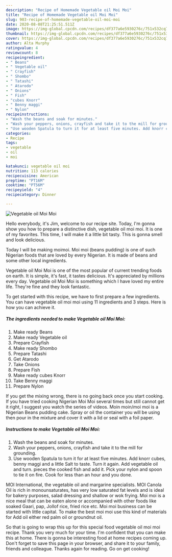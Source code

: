 ```yaml
---
description: "Recipe of Homemade Vegetable oil Moi Moi"
title: "Recipe of Homemade Vegetable oil Moi Moi"
slug: 903-recipe-of-homemade-vegetable-oil-moi-moi
date: 2020-08-08T21:25:51.511Z
image: https://img-global.cpcdn.com/recipes/df377a6e5930276c/751x532cq70/vegetable-oil-moi-moi-recipe-main-photo.jpg
thumbnail: https://img-global.cpcdn.com/recipes/df377a6e5930276c/751x532cq70/vegetable-oil-moi-moi-recipe-main-photo.jpg
cover: https://img-global.cpcdn.com/recipes/df377a6e5930276c/751x532cq70/vegetable-oil-moi-moi-recipe-main-photo.jpg
author: Alta Murphy
ratingvalue: 4
reviewcount: 8
recipeingredient:
- " Beans"
- " Vegetable oil"
- " Crayfish"
- " Shombo"
- " Tatashi"
- " Atarodo"
- " Onions"
- " Fish"
- "cubes Knorr"
- " Benny maggi"
- " Nylon"
recipeinstructions:
- "Wash the beans and soak for minutes."
- "Wash your peppers, onions, crayfish and take it to the mill for grounding."
- "Use wooden Spatula to turn it for at least five minutes. Add knorr cubes, benny maggi and a little Salt to taste. Turn it again. Add vegetable oil and turn. pieces the cooked fish and add it. Pick your nylon and spoon to tie it on fire. Cook for less than an hour and you done."
categories:
- Recipe
tags:
- vegetable
- oil
- moi

katakunci: vegetable oil moi 
nutrition: 113 calories
recipecuisine: American
preptime: "PT16M"
cooktime: "PT56M"
recipeyield: "4"
recipecategory: Dinner

---
```



![Vegetable oil Moi Moi](https://img-global.cpcdn.com/recipes/df377a6e5930276c/751x532cq70/vegetable-oil-moi-moi-recipe-main-photo.jpg)

Hello everybody, it's Jim, welcome to our recipe site. Today, I'm gonna show you how to prepare a distinctive dish, vegetable oil moi moi. It is one of my favorites. This time, I will make it a little bit tasty. This is gonna smell and look delicious.

Today I will be making moimoi. Moi moi (beans pudding) is one of such Nigerian foods that are loved by every Nigerian. It is made of beans and some other local ingredients.

Vegetable oil Moi Moi is one of the most popular of current trending foods on earth. It is simple, it's fast, it tastes delicious. It's appreciated by millions every day. Vegetable oil Moi Moi is something which I have loved my entire life. They're fine and they look fantastic.


To get started with this recipe, we have to first prepare a few ingredients. You can have vegetable oil moi moi using 11 ingredients and 3 steps. Here is how you can achieve it.

<!--inarticleads1-->

##### The ingredients needed to make Vegetable oil Moi Moi:

1. Make ready  Beans
1. Make ready  Vegetable oil
1. Prepare  Crayfish
1. Make ready  Shombo
1. Prepare  Tatashi
1. Get  Atarodo
1. Take  Onions
1. Prepare  Fish
1. Make ready cubes Knorr
1. Take  Benny maggi
1. Prepare  Nylon


If you get the mixing wrong, there is no going back once you start cooking. If you have tried cooking Nigerian Moi Moi several times but still cannot get it right, I suggest you watch the series of videos. Moin moin/moi moi is a Nigerian Beans pudding cake. Spray or oil the container you will be using then pour in the mixture and cover it with a lid or seal with a foil paper. 

<!--inarticleads2-->

##### Instructions to make Vegetable oil Moi Moi:

1. Wash the beans and soak for minutes.
1. Wash your peppers, onions, crayfish and take it to the mill for grounding.
1. Use wooden Spatula to turn it for at least five minutes. Add knorr cubes, benny maggi and a little Salt to taste. Turn it again. Add vegetable oil and turn. pieces the cooked fish and add it. Pick your nylon and spoon to tie it on fire. Cook for less than an hour and you done.


MOI International, the vegetable oil and margarine specialists. MOI Canola Oil is rich in monounsaturates, has very low saturated fat levels and is ideal for bakery purposes, salad dressing and shallow or wok frying. Moi moi is a nice meal that can be eaten alone or accompanied with other foods like soaked Gaari, pap, Jollof rice, fried rice etc. Moi moi business can be started with little capital. To make the best moi moi use this kind of materials for Add oil either red palm oil or groundnut oil. 

So that is going to wrap this up for this special food vegetable oil moi moi recipe. Thank you very much for your time. I'm confident that you can make this at home. There is gonna be interesting food at home recipes coming up. Don't forget to save this page in your browser, and share it to your family, friends and colleague. Thanks again for reading. Go on get cooking!
